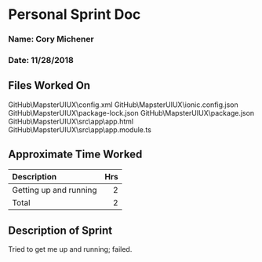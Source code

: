 # Personal Sprint Doc

### Name: Cory Michener
### Date: 11/28/2018

## Files Worked On

GitHub\MapsterUIUX\config.xml
GitHub\MapsterUIUX\ionic.config.json
GitHub\MapsterUIUX\package-lock.json
GitHub\MapsterUIUX\package.json
GitHub\MapsterUIUX\src\app\app.html
GitHub\MapsterUIUX\src\app\app.module.ts

## Approximate Time Worked

| Description | Hrs |
| :------------------------------ | ---: |
| Getting up and running | 2 |
| Total | 2 |

## Description of Sprint

Tried to get me up and running; failed.

